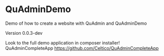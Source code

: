 QuAdminDemo
====================================================================
Demo of how to create a website with QuAdmin and QuAdminDemo

Version 0.0.3-dev

Look to the full demo application in composer installer!
QuAdminCompleteApp https://github.com/Celtico/QuAdminCompleteApp
